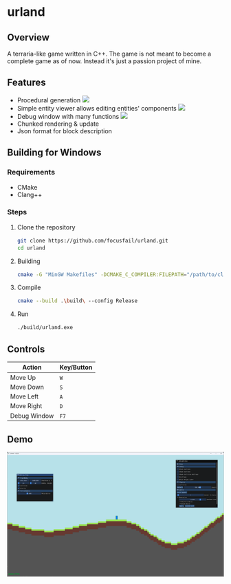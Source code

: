 # urland

## Overview

A terraria-like game written in C++. The game is not meant to become a complete game as of now. Instead it's just a passion project of mine.

## Features

- Procedural generation
![](https://github.com/focusfail/urland/blob/master/demo/generation%20(2).gif)
- Simple entity viewer allows editing entities' components
![](https://github.com/focusfail/urland/blob/master/demo/Screen%20Recording%202024-12-08%20130301.gif)
- Debug window with many functions
![](https://github.com/focusfail/urland/blob/master/demo/dbg_tools.gif)
- Chunked rendering & update
- Json format for block description

## Building for Windows

### Requirements

- CMake
- Clang++

### Steps

1. Clone the repository

    ```bash
    git clone https://github.com/focusfail/urland.git
    cd urland
    ```

2. Building

    ```bash
    cmake -G "MinGW Makefiles" -DCMAKE_C_COMPILER:FILEPATH="/path/to/clang.exe" -DCMAKE_CXX_COMPILER:FILEPATH="/path/to/clang++.exe" -S . -B ./build
    ```
3. Compile
    ```bash
    cmake --build .\build\ --config Release
    ```
4. Run
    ```bash
    ./build/urland.exe
    ```

## Controls

| **Action**       | **Key/Button** |
|------------------|-----------------|
| Move Up          | `W`            |
| Move Down        | `S`            |
| Move Left        | `A`            |
| Move Right       | `D`            |
| Debug Window     | `F7`           |

## Demo

![Demo Image - urland 0.2.0](https://github.com/focusfail/urland/blob/master/demo/DemoImg.png)

